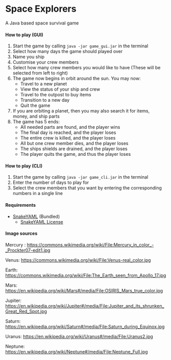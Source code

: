 # Space Explorers
A Java based space survival game
#### How to play (GUI)
1. Start the game by calling `java -jar game_gui.jar` in the terminal
2. Select how many days the game should played over
3. Name you ship
4. Customise your crew members
5. Select how many crew members you would like to have (These will be selected from left to right)
6. The game now begins in orbit around the sun. You may now:
   - Travel to a new planet
   - View the status of your ship and crew
   - Travel to the outpost to buy items
   - Transition to a new day
   - Quit the game
7. If you are orbiting a planet, then you may also search it for items, money, and ship parts
8. The game has 5 ends:
   - All needed parts are found, and the player wins
   - The final day is reached, and the player loses
   - The entire crew is killed, and the player loses
   - All but one crew member dies, and the player loses
   - The ships shields are drained, and the player loses
   - The player quits the game, and thus the player loses
   
#### How to play (CLI)
1. Start the game by calling `java -jar game_cli.jar` in the terminal
2. Enter the number of days to play for
3. Select the crew members that you want by entering the corresponding numbers in a single line

#### Requirements
* [SnakeYAML](https://bitbucket.org/asomov/snakeyaml)  (Bundled)
   * [SnakeYAML License](./resources/LICENSE.txt)
   
#### Image sources
Mercury : 
https://commons.wikimedia.org/wiki/File:Mercury_in_color_-_Prockter07-edit1.jpg

Venus:
https://commons.wikimedia.org/wiki/File:Venus-real_color.jpg

Earth:
https://commons.wikimedia.org/wiki/File:The_Earth_seen_from_Apollo_17.jpg

Mars:
https://en.wikipedia.org/wiki/Mars#/media/File:OSIRIS_Mars_true_color.jpg

Jupiter:
https://en.wikipedia.org/wiki/Jupiter#/media/File:Jupiter_and_its_shrunken_Great_Red_Spot.jpg

Saturn:
https://en.wikipedia.org/wiki/Saturn#/media/File:Saturn_during_Equinox.jpg

Uranus:
https://en.wikipedia.org/wiki/Uranus#/media/File:Uranus2.jpg

Neptune:
https://en.wikipedia.org/wiki/Neptune#/media/File:Neptune_Full.jpg
